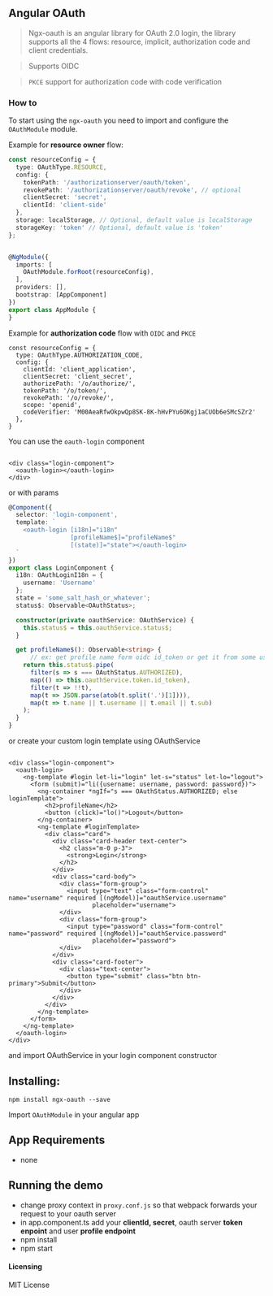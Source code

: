 ## Angular OAuth

> Ngx-oauth is an angular library for OAuth 2.0 login, the library supports all the 4 flows: resource, implicit, authorization code and client credentials.

> Supports OIDC

> `PKCE` support for authorization code with code verification

### How to

To start using the `ngx-oauth` you need to import and configure the `OAuthModule` module.

Example for **resource owner** flow:

```typescript
const resourceConfig = {
  type: OAuthType.RESOURCE,
  config: {
    tokenPath: '/authorizationserver/oauth/token',
    revokePath: '/authorizationserver/oauth/revoke', // optional
    clientSecret: 'secret',
    clientId: 'client-side'
  },
  storage: localStorage, // Optional, default value is localStorage
  storageKey: 'token' // Optional, default value is 'token'
};


@NgModule({
  imports: [
    OAuthModule.forRoot(resourceConfig),
  ],
  providers: [],
  bootstrap: [AppComponent]
})
export class AppModule {
}
``` 

Example for **authorization code** flow with `OIDC` and `PKCE`

```shell
const resourceConfig = {
  type: OAuthType.AUTHORIZATION_CODE,
  config: {
    clientId: 'client_application',
    clientSecret: 'client_secret',
    authorizePath: '/o/authorize/',
    tokenPath: '/o/token/',
    revokePath: '/o/revoke/',
    scope: 'openid',
    codeVerifier: 'M00AeaRfwOkpwQp8SK-8K-hHvPYu6OKgj1aCUOb6eSMcSZr2'
  },
}
```

You can use the `oauth-login` component

```angular2html

<div class="login-component">
  <oauth-login></oauth-login>
</div>  
```

or with params

```typescript
@Component({
  selector: 'login-component',
  template: `
    <oauth-login [i18n]="i18n"
                 [profileName$]="profileName$"
                 [(state)]="state"></oauth-login>
  `
})
export class LoginComponent {
  i18n: OAuthLoginI18n = {
    username: 'Username'
  };
  state = 'some_salt_hash_or_whatever';
  status$: Observable<OAuthStatus>;

  constructor(private oauthService: OAuthService) {
    this.status$ = this.oauthService.status$;
  }

  get profileName$(): Observable<string> {
      // ex: get profile name form oidc id_token or get it from some user service 
    return this.status$.pipe(
      filter(s => s === OAuthStatus.AUTHORIZED),
      map(() => this.oauthService.token.id_token),
      filter(t => !!t),
      map(t => JSON.parse(atob(t.split('.')[1]))),
      map(t => t.name || t.username || t.email || t.sub)
    );
  }
}
```

or create your custom login template using OAuthService

```angular2html

<div class="login-component">
  <oauth-login>
    <ng-template #login let-li="login" let-s="status" let-lo="logout">
      <form (submit)="li({username: username, password: password})">
        <ng-container *ngIf="s === OAuthStatus.AUTHORIZED; else loginTemplate">
          <h2>profileName</h2>
          <button (click)="lo()">Logout</button>
        </ng-container>
        <ng-template #loginTemplate>
          <div class="card">
            <div class="card-header text-center">
              <h2 class="m-0 p-3">
                <strong>Login</strong>
              </h2>
            </div>
            <div class="card-body">
              <div class="form-group">
                <input type="text" class="form-control" name="username" required [(ngModel)]="oauthService.username"
                       placeholder="username">
              </div>
              <div class="form-group">
                <input type="password" class="form-control" name="password" required [(ngModel)]="oauthService.password"
                       placeholder="password">
              </div>
            </div>
            <div class="card-footer">
              <div class="text-center">
                <button type="submit" class="btn btn-primary">Submit</button>
              </div>
            </div>
          </div>
        </ng-template>
      </form>
    </ng-template>
  </oauth-login>
</div>

```

and import OAuthService in your login component constructor

## Installing:

```
npm install ngx-oauth --save
```

Import ```OAuthModule``` in your angular app

## App Requirements

* none

## Running the demo

* change proxy context in ```proxy.conf.js``` so that webpack forwards your request to your oauth server
* in app.component.ts add your **clientId, secret**, oauth server **token enpoint** and user **profile endpoint**
* npm install
* npm start

#### Licensing

MIT License
